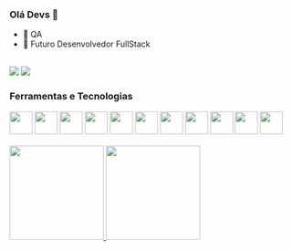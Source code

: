 ### Olá Devs 👋

- 🔭 QA
- 🌱 Futuro Desenvolvedor FullStack

<br>
<div>
<a href="https://www.linkedin.com/in/ferrazleandro" target="_blank"><img src="https://img.shields.io/badge/-LinkedIn-%230077B5?style=for-the-badge&logo=linkedin&logoColor=white" target="_blank"></a>
<a href = "leandro_ferraz@outlook.com"><img src="https://img.shields.io/badge/Gmail-D14836?style=for-the-badge&logo=gmail&logoColor=white" target="_blank"></a>   
</div>


### Ferramentas e Tecnologias

<div>
<img src="https://cdn.jsdelivr.net/gh/devicons/devicon/icons/visualstudio/visualstudio-plain.svg" width="40" height="40"/> 
<img src="https://cdn.jsdelivr.net/gh/devicons/devicon/icons/java/java-original.svg" width="40" height="40"/>
<img src="https://cdn.jsdelivr.net/gh/devicons/devicon/icons/javascript/javascript-original.svg" width="40" height="40"/>
<img src="https://cdn.jsdelivr.net/gh/devicons/devicon/icons/github/github-original.svg" width="40" height="40"/>
<img src="https://cdn.jsdelivr.net/gh/devicons/devicon/icons/git/git-original.svg" width="40" height="40"/>
<img src="https://cdn.jsdelivr.net/gh/devicons/devicon/icons/jenkins/jenkins-original.svg" width="40" height="40"/>
<img src="https://cdn.jsdelivr.net/gh/devicons/devicon/icons/jira/jira-original.svg" width="40" height="40"/>
<img src="https://cdn.jsdelivr.net/gh/devicons/devicon/icons/confluence/confluence-original.svg" width="40" height="40"/>  
<img src="https://cdn.jsdelivr.net/gh/devicons/devicon/icons/microsoftsqlserver/microsoftsqlserver-plain.svg" width="40" height="40"/>  
<img src="https://cdn.jsdelivr.net/gh/devicons/devicon/icons/postgresql/postgresql-original.svg" width="40" height="40"/> 
<img src="https://cdn.jsdelivr.net/gh/devicons/devicon/icons/mongodb/mongodb-original.svg" width="40" height="40"/>          
</div>
<br>
<div>
<a href="https://github.com/FerrazLeandro">
<img height="165em" src="https://github-readme-stats.vercel.app/api/top-langs/?username=FerrazLeandro&layout=compact&langs_count=7&theme=dracula"/>
<img height="165em" src="https://github-readme-stats.vercel.app/api?username=FerrazLeandro&show_icons=true&theme=dracula&include_all_commits=true&count_private=true"/>
</div>

